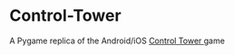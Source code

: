 # Control-Tower
A Pygame replica of the Android/iOS <a href = "https://play.google.com/store/apps/developer?id=Bojan+Skaljac&hl=en_GB&gl=US"> Control Tower </a>game
